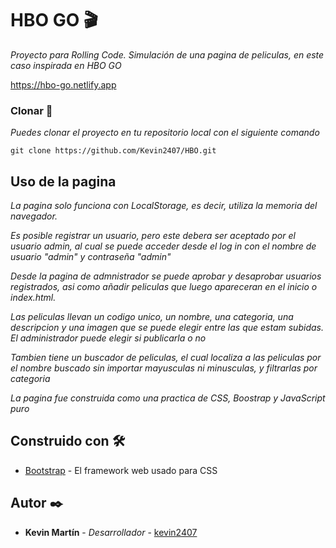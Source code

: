 # HBO GO 🎬
_Proyecto para Rolling Code. Simulación de una pagina de peliculas, en este caso inspirada en HBO GO_

https://hbo-go.netlify.app


### Clonar 🔧

_Puedes clonar el proyecto en tu repositorio local con el siguiente comando_

```
git clone https://github.com/Kevin2407/HBO.git
```


## Uso de la pagina

_La pagina solo funciona con LocalStorage, es decir, utiliza la memoria del navegador._

_Es posible registrar un usuario, pero este debera ser aceptado por el usuario admin, al cual se puede acceder desde el log in con el nombre de usuario "admin" y contraseña "admin"_

_Desde la pagina de admnistrador se puede aprobar y desaprobar usuarios registrados, asi como añadir peliculas que luego apareceran en el inicio o index.html._

_Las peliculas llevan un codigo unico, un nombre, una categoria, una descripcion y una imagen que se puede elegir entre las que estam subidas. El administrador puede elegir si publicarla o no_

_Tambien tiene un buscador de peliculas, el cual localiza a las peliculas por el nombre buscado sin importar mayusculas ni minusculas, y filtrarlas por categoria_

_La pagina fue construida como una practica de CSS, Boostrap y JavaScript puro_


## Construido con 🛠️

* [Bootstrap](https://getbootstrap.com/) - El framework web usado para CSS


## Autor ✒️

* **Kevin Martín** - *Desarrollador* - [kevin2407](https://github.com/Kevin2407)


